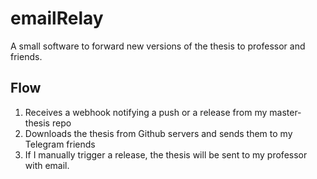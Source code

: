 # emailRelay

A small software to forward new versions of the thesis to professor and friends.

## Flow
1. Receives a webhook notifying a push or a release from my master-thesis repo
2. Downloads the thesis from Github servers and sends them to my Telegram friends
3. If I manually trigger a release, the thesis will be sent to my professor with email.